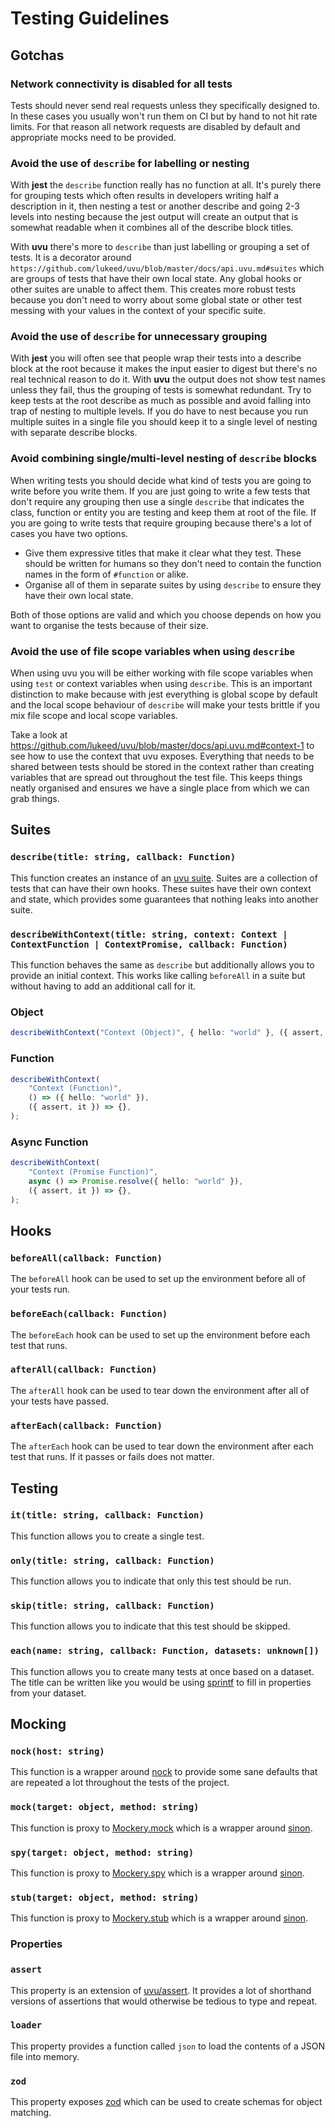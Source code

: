 # Testing Guidelines

## Gotchas

### Network connectivity is disabled for all tests

Tests should never send real requests unless they specifically designed to. In these cases you usually won't run them on CI but by hand to not hit rate limits. For that reason all network requests are disabled by default and appropriate mocks need to be provided.

### Avoid the use of `describe` for labelling or nesting

With **jest** the `describe` function really has no function at all. It's purely there for grouping tests which often results in developers writing half a description in it, then nesting a test or another describe and going 2-3 levels into nesting because the jest output will create an output that is somewhat readable when it combines all of the describe block titles.

With **uvu** there's more to `describe` than just labelling or grouping a set of tests. It is a decorator around `https://github.com/lukeed/uvu/blob/master/docs/api.uvu.md#suites` which are groups of tests that have their own local state. Any global hooks or other suites are unable to affect them. This creates more robust tests because you don't need to worry about some global state or other test messing with your values in the context of your specific suite.

### Avoid the use of `describe` for unnecessary grouping

With **jest** you will often see that people wrap their tests into a describe block at the root because it makes the input easier to digest but there's no real technical reason to do it. With **uvu** the output does not show test names unless they fail, thus the grouping of tests is somewhat redundant. Try to keep tests at the root describe as much as possible and avoid falling into trap of nesting to multiple levels. If you do have to nest because you run multiple suites in a single file you should keep it to a single level of nesting with separate describe blocks.

### Avoid combining single/multi-level nesting of `describe` blocks

When writing tests you should decide what kind of tests you are going to write before you write them. If you are just going to write a few tests that don't require any grouping then use a single `describe` that indicates the class, function or entity you are testing and keep them at root of the file. If you are going to write tests that require grouping because there's a lot of cases you have two options.

- Give them expressive titles that make it clear what they test. These should be written for humans so they don't need to contain the function names in the form of `#function` or alike.
- Organise all of them in separate suites by using `describe` to ensure they have their own local state.

Both of those options are valid and which you choose depends on how you want to organise the tests because of their size.

### Avoid the use of file scope variables when using `describe`

When using uvu you will be either working with file scope variables when using `test` or context variables when using `describe`. This is an important distinction to make because with jest everything is global scope by default and the local scope behaviour of `describe` will make your tests brittle if you mix file scope and local scope variables.

Take a look at https://github.com/lukeed/uvu/blob/master/docs/api.uvu.md#context-1 to see how to use the context that uvu exposes. Everything that needs to be shared between tests should be stored in the context rather than creating variables that are spread out throughout the test file. This keeps things neatly organised and ensures we have a single place from which we can grab things.

## Suites

### `describe(title: string, callback: Function)`

This function creates an instance of an [uvu suite](https://github.com/lukeed/uvu/blob/master/docs/api.uvu.md#suites). Suites are a collection of tests that can have their own hooks. These suites have their own context and state, which provides some guarantees that nothing leaks into another suite.

### `describeWithContext(title: string, context: Context | ContextFunction | ContextPromise, callback: Function)`

This function behaves the same as `describe` but additionally allows you to provide an initial context. This works like calling `beforeAll` in a suite but without having to add an additional call for it.

### Object

```ts
describeWithContext("Context (Object)", { hello: "world" }, ({ assert, it }) => {});
```

### Function

```ts
describeWithContext(
	"Context (Function)",
	() => ({ hello: "world" }),
	({ assert, it }) => {},
);
```

### Async Function

```ts
describeWithContext(
	"Context (Promise Function)",
	async () => Promise.resolve({ hello: "world" }),
	({ assert, it }) => {},
);
```

## Hooks

### `beforeAll(callback: Function)`

The `beforeAll` hook can be used to set up the environment before all of your tests run.

### `beforeEach(callback: Function)`

The `beforeEach` hook can be used to set up the environment before each test that runs.

### `afterAll(callback: Function)`

The `afterAll` hook can be used to tear down the environment after all of your tests have passed.

### `afterEach(callback: Function)`

The `afterEach` hook can be used to tear down the environment after each test that runs. If it passes or fails does not matter.

## Testing

### `it(title: string, callback: Function)`

This function allows you to create a single test.

### `only(title: string, callback: Function)`

This function allows you to indicate that only this test should be run.

### `skip(title: string, callback: Function)`

This function allows you to indicate that this test should be skipped.

### `each(name: string, callback: Function, datasets: unknown[])`

This function allows you to create many tests at once based on a dataset. The title can be written like you would be using [sprintf](https://www.cplusplus.com/reference/cstdio/sprintf/) to fill in properties from your dataset.

## Mocking

### `nock(host: string)`

This function is a wrapper around [nock](https://github.com/nock/nock) to provide some sane defaults that are repeated a lot throughout the tests of the project.

### `mock(target: object, method: string)`

This function is proxy to [Mockery.mock](https://github.com/PayvoHQ/sdk/blob/develop/packages/test/source/mockery.ts) which is a wrapper around [sinon](https://sinonjs.org/).

### `spy(target: object, method: string)`

This function is proxy to [Mockery.spy](https://github.com/PayvoHQ/sdk/blob/develop/packages/test/source/mockery.ts) which is a wrapper around [sinon](https://sinonjs.org/).

### `stub(target: object, method: string)`

This function is proxy to [Mockery.stub](https://github.com/PayvoHQ/sdk/blob/develop/packages/test/source/mockery.ts) which is a wrapper around [sinon](https://sinonjs.org/).

### Properties

### `assert`

This property is an extension of [uvu/assert](https://github.com/lukeed/uvu/blob/master/docs/api.assert.md). It provides a lot of shorthand versions of assertions that would otherwise be tedious to type and repeat.

### `loader`

This property provides a function called `json` to load the contents of a JSON file into memory.

### `zod`

This property exposes [zod](https://github.com/colinhacks/zod) which can be used to create schemas for object matching.
